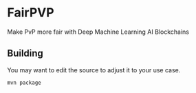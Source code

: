 # FairPVP

Make PvP more fair with Deep Machine Learning AI Blockchains

## Building

You may want to edit the source to adjust it to your use case.

```
mvn package
```
